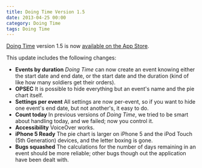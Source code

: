 ```yaml
---
title: Doing Time Version 1.5
date: 2013-04-25 00:00
category: Doing Time
tags: Doing Time
---
```

[Doing Time](/doing-time) version 1.5 is now [available on the App Store](http://itunes.apple.com/us/app/doing-time/id416919186?mt=8&ls=1).

This update includes the following changes:

-   __Events by duration__ _Doing Time_ can now create an event knowing either the start date and end date, or the start date and the duration (kind of like how many soldiers get their orders).
-   __OPSEC__ It is possible to hide everything but an event's name and the pie chart itself.
-   __Settings per event__ All settings are now per-event, so if you want to hide one event's end date, but not another's, it easy to do.
-   __Count today__ In previous versions of _Doing Time_, we tried to be smart about handling today, and we failed; now you control it.
-   __Accessibility__ VoiceOver works.
-   __iPhone 5 Ready__ The pie chart is larger on iPhone 5 and the iPod Touch (5th Generation) devices, and the letter boxing is gone.
-   __Bugs squashed__ The calculations for the number of days remaining in an event should be more reliable; other bugs though out the application have been dealt with.
